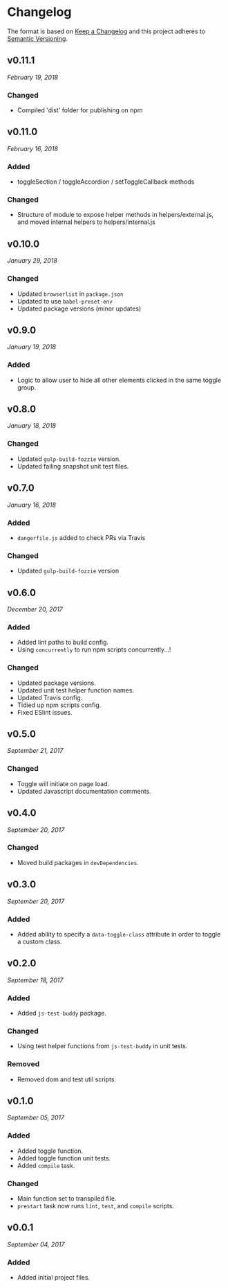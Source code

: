 # Changelog

The format is based on [Keep a Changelog](http://keepachangelog.com/en/1.0.0/)
and this project adheres to [Semantic Versioning](http://semver.org/spec/v2.0.0.html).


v0.11.1
------------------------------
*February 19, 2018*

### Changed
- Compiled 'dist' folder for publishing on npm


v0.11.0
------------------------------
*February 16, 2018*

### Added
- toggleSection / toggleAccordion / setToggleCallback methods

### Changed
- Structure of module to expose helper methods in helpers/external.js, and moved internal helpers to helpers/internal.js


v0.10.0
------------------------------
*January 29, 2018*

### Changed
- Updated `browserlist` in `package.json`
- Updated to use `babel-preset-env`
- Updated package versions (minor updates)


v0.9.0
------------------------------
*January 19, 2018*

### Added
- Logic to allow user to hide all other elements clicked in the same toggle group.


v0.8.0
------------------------------
*January 18, 2018*

### Changed
- Updated `gulp-build-fozzie` version.
- Updated failing snapshot unit test files.


v0.7.0
------------------------------
*January 16, 2018*

### Added
- `dangerfile.js` added to check PRs via Travis

### Changed
- Updated `gulp-build-fozzie` version


v0.6.0
------------------------------
*December 20, 2017*

### Added
- Added lint paths to build config.
- Using `concurrently` to run npm scripts concurrently...!

### Changed
- Updated package versions.
- Updated unit test helper function names.
- Updated Travis config.
- Tidied up npm scripts config.
- Fixed ESlint issues.


v0.5.0
------------------------------
*September 21, 2017*

### Changed
- Toggle will initiate on page load.
- Updated Javascript documentation comments.


v0.4.0
------------------------------
*September 20, 2017*

### Changed
- Moved build packages in `devDependencies`.


v0.3.0
------------------------------
*September 20, 2017*

### Added
- Added ability to specify a `data-toggle-class` attribute in order to toggle a custom class.


v0.2.0
------------------------------
*September 18, 2017*

### Added
- Added `js-test-buddy` package.

### Changed
- Using test helper functions from `js-test-buddy` in unit tests.

### Removed
- Removed dom and test util scripts.


v0.1.0
------------------------------
*September 05, 2017*

### Added
- Added toggle function.
- Added toggle function unit tests.
- Added `compile` task.

### Changed
- Main function set to transpiled file.
- `prestart` task now runs `lint`, `test`, and `compile` scripts.


v0.0.1
------------------------------
*September 04, 2017*

### Added
- Added initial project files.
